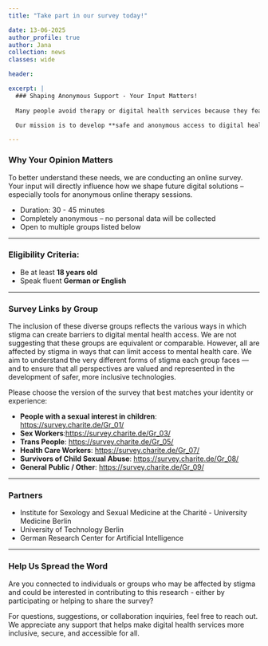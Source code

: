 ```yaml
---
title: "Take part in our survey today!"

date: 13-06-2025
author_profile: true
author: Jana
collection: news
classes: wide

header:

excerpt: |
  ### Shaping Anonymous Support - Your Input Matters!
  
  Many people avoid therapy or digital health services because they fear being judged or excluded due to sensitive personal characteristics. At the Berlin Institute of Health at Charité, we   are addressing this challenge through the VERANDA research project which is funded by the Federal Ministry of Research, Technology and Space.

  Our mission is to develop **safe and anonymous access to digital health support such as psychotherapy** – especially for individuals who currently avoid such services due to fear of stigmatization.

---
```

### Why Your Opinion Matters

To better understand these needs, we are conducting an online survey. Your input will directly influence how we shape future digital solutions – especially tools for anonymous online therapy sessions.
- Duration: 30 - 45 minutes  
- Completely anonymous – no personal data will be collected  
- Open to multiple groups listed below

---
### Eligibility Criteria:

- Be at least **18 years old**
- Speak fluent **German or English**

---
### Survey Links by Group

The inclusion of these diverse groups reflects the various ways in which stigma can create barriers to digital mental health access. We are not suggesting that these groups are equivalent or comparable. However, all are affected by stigma in ways that can limit access to mental health care. We aim to understand the very different forms of stigma each group faces — and to ensure that all perspectives are valued and represented in the development of safer, more inclusive technologies.

Please choose the version of the survey that best matches your identity or experience:
- **People with a sexual interest in children**: https://survey.charite.de/Gr_01/  
- **Sex Workers**:https://survey.charite.de/Gr_03/ 
- **Trans People**: https://survey.charite.de/Gr_05/  
- **Health Care Workers**: https://survey.charite.de/Gr_07/
- **Survivors of Child Sexual Abuse**: https://survey.charite.de/Gr_08/ 
- **General Public / Other**: https://survey.charite.de/Gr_09/ 

---
### Partners
- Institute for Sexology and Sexual Medicine at the Charité - University Medicine Berlin 
- University of Technology Berlin
- German Research Center for Artificial Intelligence 

---
### Help Us Spread the Word

Are you connected to individuals or groups who may be affected by stigma and could be interested in contributing to this research - either by participating or helping to share the survey?

For questions, suggestions, or collaboration inquiries, feel free to reach out.  
We appreciate any support that helps make digital health services more inclusive, secure, and accessible for all.

